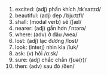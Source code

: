 1. excited: (adj) phấn khích /ɪkˈsaɪtɪd/
2. beautiful: (adj) đẹp /ˈbjuːtɪfl/
3. shall: (modal verb) sẽ /ʃæl/
5. nearer: (adj) gần hơn /ˈnɪərə/
6. where: (adv) ở đâu /weə/
9. lost: (adj) lạc đường /lɒst/
10. look: (interj) nhìn kìa /lʊk/
12. ask: (v) hỏi /ɑːsk/
15. sure: (adj) chắc chắn /ʃʊə(r)/
17. then: (adv) sau đó /ðen/
